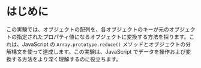 # はじめに

この実験では、オブジェクトの配列を、各オブジェクトのキーが元のオブジェクトの指定されたプロパティ値になるオブジェクトに変換する方法を探ります。これは、JavaScript の `Array.prototype.reduce()` メソッドとオブジェクトの分解構文を使って達成します。この実験は、JavaScript でデータを操作および変換する方法をより深く理解するのに役立ちます。
